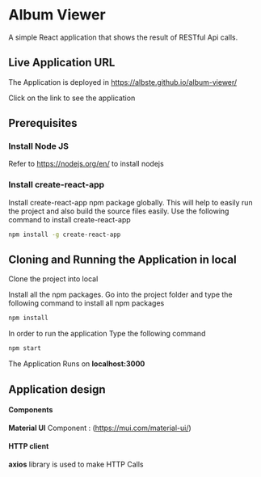 # Album Viewer
A simple React application that shows the result of RESTful Api calls.
 
 
## Live Application URL

The Application is deployed in https://albste.github.io/album-viewer/

Click on the link to see the application


## Prerequisites

### Install Node JS
Refer to https://nodejs.org/en/ to install nodejs

### Install create-react-app
Install create-react-app npm package globally. This will help to easily run the project and also build the source files easily. Use the following command to install create-react-app

```bash
npm install -g create-react-app
```

## Cloning and Running the Application in local

Clone the project into local

Install all the npm packages. Go into the project folder and type the following command to install all npm packages

```bash
npm install
```

In order to run the application Type the following command

```bash
npm start
```

The Application Runs on **localhost:3000**


## Application design

#### Components

**Material UI** Component : (https://mui.com/material-ui/)
 

#### HTTP client

**axios** library is used to make HTTP Calls
